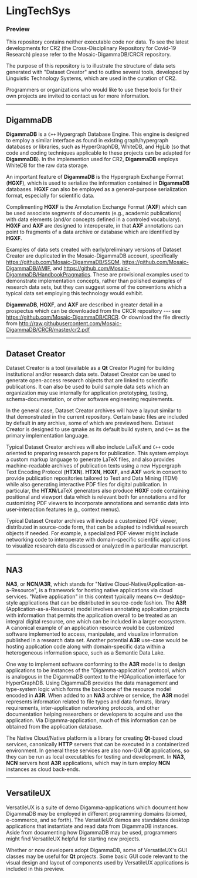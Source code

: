
# LingTechSys
### Preview 

This repository contains neither executable code nor 
data.  To see the latest developments for CR2 
(the Cross-Disciplinary Repository for Covid-19 Research) 
please refer to the Mosaic-DigammaDB/CRCR repository.

The purpose of this repository is to illustrate the 
structure of data sets generated with 
"Dataset Creator" and to outline several tools, 
developed by Linguistic Technology Systems, 
which are used in the curation of CR2.

Programmers or organizations who would like to 
use these tools for their own projects 
are invited to contact us for more information.

---

## DigammaDB ##
**DigammaDB** is a `C++` Hypergraph Database Engine.   This 
engine is designed to employ a similar interface as 
found in existing graph/hypergraph databases or libraries, 
such as HyperGraphDB, WhiteDB, and HgLib (so that code and 
coding techniques applicable to these projects can be 
adapted for **DigammaDB**).  In the implemention used for 
CR2, **DigammaDB** employs WhiteDB for the raw data storage.

An important feature of **DigammaDB** is the Hypergraph 
Exchange Format (**HGXF**), which is used to serialize 
the information contained in **DigammaDB** databases.  **HGXF** 
can also be employed as a general-purpose serialization 
format, especially for scientific data.

Complimenting **HGXF** is the Annotation Exchange Format 
(**AXF**) which can be used associate segments of documents 
(e.g., academic publications) with data elements 
(and/or concepts defined in a controled vocabulary).  **HGXF** 
and **AXF** are designed to interoperate, in that 
**AXF** annotations can point to fragments of a 
data archive or database which are identified by **HGXF**.

Examples of data sets created with early/preliminary versions of 
Dataset Creator are duplicated in the Mosaic-DigammaDB account, 
specifically https://github.com/Mosaic-DigammaDB/SSQM, 
https://github.com/Mosaic-DigammaDB/AMIF, and 
https://github.com/Mosaic-DigammaDB/HandbookPragmatics.  These 
are provisional examples used to demonstrate 
implementation concepts, rather than polished examples 
of research data sets, but they can suggest some of 
the conventions which a typical data set employing this 
technology would exhibit.

**DigammaDB**, **HGXF**, and **AXF** are described in greater 
detail in a prospectus which can be downloaded 
from the CRCR repository --- see https://github.com/Mosaic-DigammaDB/CRCR.  Or 
download the file directly from http://raw.githubusercontent.com/Mosaic-DigammaDB/CRCR/master/cr2.pdf 

---

## Dataset Creator ##

Dataset Creator is a tool (available as a **Qt** Creator Plugin) 
for building institutional and/or research data sets.  Dataset 
Creator can be used to generate open-access 
research objects that are linked to scientific 
publications.  It can also be used to build sample 
data sets which an organization may use internally 
for application prototyping, testing, schema-documentation, 
or other software engineering requirements. 

In the general case, Dataset Creator archives will have a 
layout similar to that demonstrated in the current 
repository.  Certain basic files are included by 
default in any archive, some of which are previewed 
here.  Dataset Creator is designed to use qmake as 
its default build system, and `C++` as the primary 
implementation language.

Typical Dataset Creator archives will also include 
LaTeX and `C++` code oriented to preparing research 
papers for publication.  This system employs a 
custom markup language to generate LaTeX files, 
and also provides machine-readable archives of 
publication texts using a new Hypergraph Text 
Encoding Protocol (**HTXN**).  **HTXN**, **HGXF**, and **AXF** 
work in consort to provide publication repositories 
tailored to Text and Data Mining (TDM) while also 
generating interactive PDF files for digital 
publication.  In particular, the **HTXN**/LaTeX 
generators also produce **HGXF** code containing 
positional and viewport data which is 
relevant both for annotations and for customizing 
PDF viewers to incorporate annotations and semantic 
data into user-interaction features (e.g., context menus).

Typical Dataset Creator archives will include a 
customized PDF viewer, distributed in source-code 
form, that can be adapted to individual research 
objects if needed.  For example, a specialized 
PDF viewer might include networking code to 
interoperate with domain-specific scientific 
applications to visualize research data 
discussed or analyzed in a particular manuscript.

---

## NA3 ##

**NA3**, or **NCN/A3R**, which stands for "Native 
Cloud-Native/Application-as-a-Resource", is a 
framework for hosting native applications via 
cloud services.  "Native application" in this 
context typically means `C++` desktop-style 
applications that can be distributed in source-code 
fashion.  The **A3R** (Application-as-a-Resource) 
model involves annotating application projects 
with information that permits the application 
overall to be treated as an integral digital 
resource, one which can be included in a 
larger ecosystem.  A canonical example of an 
application resource would be customized 
software implemented to access, manipulate, and 
visualize information published in a 
research data set.  Another potential 
**A3R** use-case would be hosting application code 
along with domain-specific data within a 
heterogeneous information space, such as a 
Semantic Data Lake.

One way to implement software conforming to 
the **A3R** model is to design applications to 
be instances of the "Digamma-application" protocol, 
which is analogous in the DigammaDB context to 
the HGApplication interface for HyperGraphDB.  Using 
DigammaDB provides the data management 
and type-system logic which forms the backbone 
of the resource model encoded in **A3R**.  When 
added to an **NA3** archive or service, the 
**A3R** model represents information related 
to file types and data formats, library 
requirements, inter-application networking protocols, 
and other documentation helping researchers or 
developers to acquire and use the application.  Via 
Digamma-application, much of this information 
can be obtained from the application database.

The Native Cloud/Native platform is a library for 
creating **Qt**-based cloud services, canonically 
**HTTP** servers that can be executed in a containerized 
environment.  In general these services are also non-GUI
**Qt** applications, so they can be run as local executables 
for testing and development.  In **NA3**, **NCN** servers 
host **A3R** applications, which may in turn employ 
**NCN** instances as cloud back-ends.

---

## VersatileUX ##

VersatileUX is a suite of demo Digamma-applications which 
document how DigammaDB may be employed in different 
programming domains (biomed, e-commerce, and so forth).  The 
VersatileUX demos are standalone desktop applications 
that instantiate and read data from DigammaDB instances.  Aside 
from documenting how DigammaDB may be used, programmers 
might find VersatileUX helpful for starting new projects.

Whether or now developers adopt DigammaDB, some of VersatileUX's 
GUI classes may be useful for **Qt** projects.  Some basic GUI code 
relevant to the visual design and layout of components used 
by VersatileUX applications is included in this preview.

